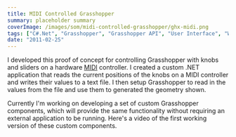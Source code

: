 ```yaml
---
title: MIDI Controlled Grasshopper
summary: placeholder summary
coverImage: /images/som/midi-controlled-grasshopper/ghx-midi.png
tags: ["C#.Net", "Grasshopper", "Grasshopper API", "User Interface", "WinForms"]
date: "2011-02-25"
---
```


I developed this proof of concept for controlling Grasshopper with knobs and sliders on a hardware [MIDI](http://en.wikipedia.org/wiki/MIDI) controller. I created a custom .NET application that reads the current positions of the knobs on a MIDI controller and writes their values to a text file. I then setup Grasshopper to read in the values from the file and use them to generated the geometry shown.

Currently I'm working on developing a set of custom Grasshopper components, which will provide the same functionality without requiring an external application to be running. Here's a video of the first working version of these custom components.
